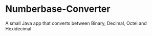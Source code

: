 # Numberbase-Converter
A small Java app that converts between Binary, Decimal, Octel and Hexidecimal

